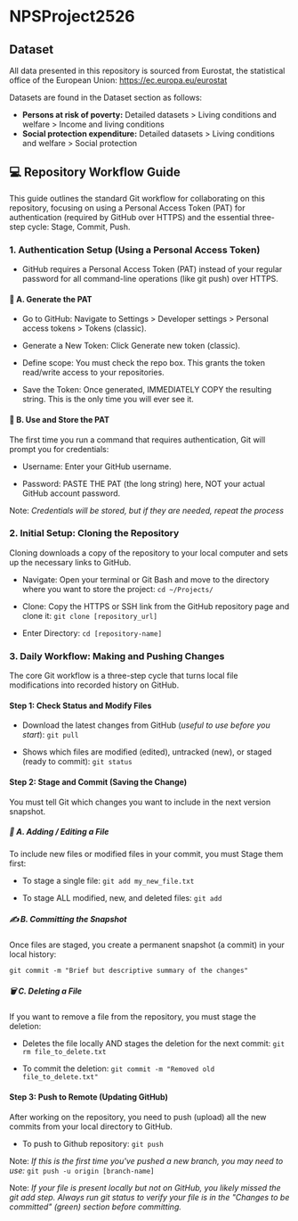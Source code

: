 # NPSProject2526
## Dataset
All data presented in this repository is sourced from Eurostat, the statistical office of the European Union: https://ec.europa.eu/eurostat

Datasets are found in the Dataset section as follows:
- **Persons at risk of poverty:** Detailed datasets > Living conditions and welfare > Income and living conditions
- **Social protection expenditure:** Detailed datasets > Living conditions and welfare > Social protection


## 💻 Repository Workflow Guide

This guide outlines the standard Git workflow for collaborating on this repository, focusing on using a Personal Access Token (PAT) for authentication (required by GitHub over HTTPS) and the essential three-step cycle: Stage, Commit, Push.

### 1. Authentication Setup (Using a Personal Access Token)

- GitHub requires a Personal Access Token (PAT) instead of your regular password for all command-line operations (like git push) over HTTPS.

#### 🔑 A. Generate the PAT

- Go to GitHub: Navigate to Settings > Developer settings > Personal access tokens > Tokens (classic).

- Generate a New Token: Click Generate new token (classic).

- Define scope: You must check the repo box. This grants the token read/write access to your repositories.

- Save the Token: Once generated, IMMEDIATELY COPY the resulting string. This is the only time you will ever see it.

#### 💾 B. Use and Store the PAT

The first time you run a command that requires authentication, Git will prompt you for credentials:

- Username: Enter your GitHub username.

- Password: PASTE THE PAT (the long string) here, NOT your actual GitHub account password.

Note: *Credentials will be stored, but if they are needed, repeat the process*


### 2. Initial Setup: Cloning the Repository

Cloning downloads a copy of the repository to your local computer and sets up the necessary links to GitHub.

- Navigate: Open your terminal or Git Bash and move to the directory where you want to store the project: ```cd ~/Projects/```

- Clone: Copy the HTTPS or SSH link from the GitHub repository page and clone it: ```git clone [repository_url]```

- Enter Directory: ```cd [repository-name]```


### 3. Daily Workflow: Making and Pushing Changes

The core Git workflow is a three-step cycle that turns local file modifications into recorded history on GitHub.

#### Step 1: Check Status and Modify Files

- Download the latest changes from GitHub (*useful to use before you start*): ```git pull``` 

- Shows which files are modified (edited), untracked (new), or staged (ready to commit): ```git status```

#### Step 2: Stage and Commit (Saving the Change)

You must tell Git which changes you want to include in the next version snapshot.

##### 📁 A. Adding / Editing a File
To include new files or modified files in your commit, you must Stage them first:

- To stage a single file: ```git add my_new_file.txt```

- To stage ALL modified, new, and deleted files: ```git add```

##### ✍️ B. Committing the Snapshot
Once files are staged, you create a permanent snapshot (a commit) in your local history:

```git commit -m "Brief but descriptive summary of the changes"```

##### 🗑️ C. Deleting a File
If you want to remove a file from the repository, you must stage the deletion:

- Deletes the file locally AND stages the deletion for the next commit: ```git rm file_to_delete.txt ```

- To commit the deletion: ```git commit -m "Removed old file_to_delete.txt"```

#### Step 3: Push to Remote (Updating GitHub)
After working on the repository, you need to push (upload) all the new commits from your local directory to GitHub.

- To push to Github repository: ```git push```

Note: *If this is the first time you've pushed a new branch, you may need to use:* ```git push -u origin [branch-name]```

Note: *If your file is present locally but not on GitHub, you likely missed the git add step. Always run git status to verify your file is in the "Changes to be committed" (green) section before committing.*
